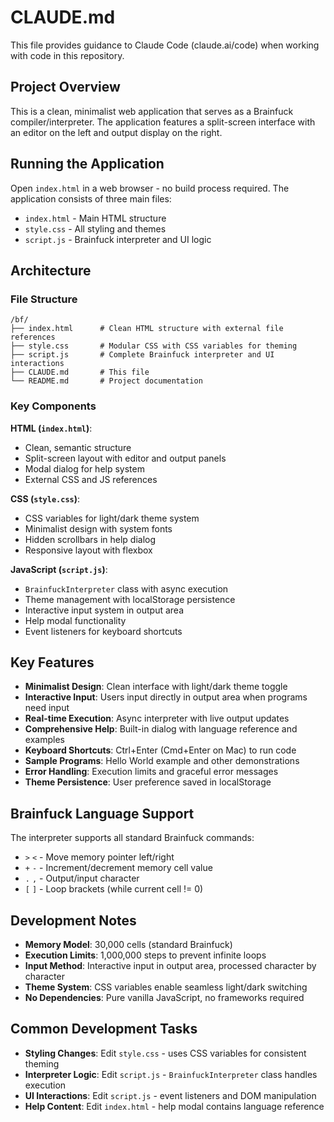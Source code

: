 # CLAUDE.md

This file provides guidance to Claude Code (claude.ai/code) when working with code in this repository.

## Project Overview

This is a clean, minimalist web application that serves as a Brainfuck compiler/interpreter. The application features a split-screen interface with an editor on the left and output display on the right.

## Running the Application

Open `index.html` in a web browser - no build process required. The application consists of three main files:
- `index.html` - Main HTML structure
- `style.css` - All styling and themes
- `script.js` - Brainfuck interpreter and UI logic

## Architecture

### File Structure
```
/bf/
├── index.html      # Clean HTML structure with external file references
├── style.css       # Modular CSS with CSS variables for theming
├── script.js       # Complete Brainfuck interpreter and UI interactions
├── CLAUDE.md       # This file
└── README.md       # Project documentation
```

### Key Components

**HTML (`index.html`)**:
- Clean, semantic structure
- Split-screen layout with editor and output panels
- Modal dialog for help system
- External CSS and JS references

**CSS (`style.css`)**:
- CSS variables for light/dark theme system
- Minimalist design with system fonts
- Hidden scrollbars in help dialog
- Responsive layout with flexbox

**JavaScript (`script.js`)**:
- `BrainfuckInterpreter` class with async execution
- Theme management with localStorage persistence
- Interactive input system in output area
- Help modal functionality
- Event listeners for keyboard shortcuts

## Key Features

- **Minimalist Design**: Clean interface with light/dark theme toggle
- **Interactive Input**: Users input directly in output area when programs need input
- **Real-time Execution**: Async interpreter with live output updates
- **Comprehensive Help**: Built-in dialog with language reference and examples
- **Keyboard Shortcuts**: Ctrl+Enter (Cmd+Enter on Mac) to run code
- **Sample Programs**: Hello World example and other demonstrations
- **Error Handling**: Execution limits and graceful error messages
- **Theme Persistence**: User preference saved in localStorage

## Brainfuck Language Support

The interpreter supports all standard Brainfuck commands:
- `>` `<` - Move memory pointer left/right
- `+` `-` - Increment/decrement memory cell value
- `.` `,` - Output/input character
- `[` `]` - Loop brackets (while current cell != 0)

## Development Notes

- **Memory Model**: 30,000 cells (standard Brainfuck)
- **Execution Limits**: 1,000,000 steps to prevent infinite loops
- **Input Method**: Interactive input in output area, processed character by character
- **Theme System**: CSS variables enable seamless light/dark switching
- **No Dependencies**: Pure vanilla JavaScript, no frameworks required

## Common Development Tasks

- **Styling Changes**: Edit `style.css` - uses CSS variables for consistent theming
- **Interpreter Logic**: Edit `script.js` - `BrainfuckInterpreter` class handles execution
- **UI Interactions**: Edit `script.js` - event listeners and DOM manipulation
- **Help Content**: Edit `index.html` - help modal contains language reference